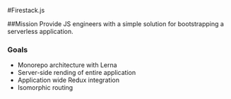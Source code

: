 #Firestack.js

##Mission
Provide JS engineers with a simple solution for bootstrapping a serverless application.

### Goals
* Monorepo architecture with Lerna
* Server-side rending of entire application
* Application wide Redux integration
* Isomorphic routing
